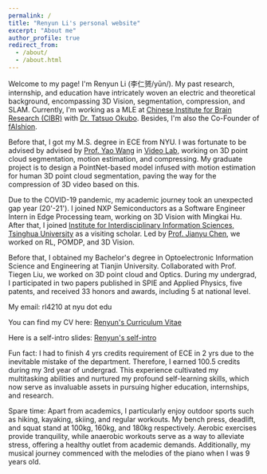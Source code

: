 ```yaml
---
permalink: /
title: "Renyun Li's personal website"
excerpt: "About me"
author_profile: true
redirect_from: 
  - /about/
  - /about.html
---
```


Welcome to my page! I'm Renyun Li (李仁赟/yūn/). My past research, internship, and education have intricately woven an electric and theoretical background, encompassing 3D Vision, segmentation, compression, and SLAM. Currently, I'm working as a MLE at [Chinese Institute for Brain Research (CIBR)](https://www.cibr.ac.cn/about/generalization?language=en) with [Dr. Tatsuo Okubo](https://cibr.ac.cn/science/team/detail/975?language=en). Besides, I'm also the Co-Founder of [fAIshion](https://www.faishion.ai/).

Before that, I got my M.S. degree in ECE from NYU. I was fortunate to be advised by advised by [Prof. Yao Wang](https://engineering.nyu.edu/faculty/yao-wang) in [Video Lab](https://wp.nyu.edu/videolab/people/), working on 3D point cloud segmentation, motion estimation, and compressing. My graduate project is to design a PointNet-based model infused with motion estimation for human 3D point cloud segmentation, paving the way for the compression of 3D video based on this.

Due to the COVID-19 pandemic, my academic journey took an unexpected gap year (20'-21'). I joined NXP Semiconductors as a Software Engineer Intern in Edge Processing team, working on 3D Vision with Mingkai Hu. After that, I joined [Institute for Interdisciplinary Information Sciences, Tsinghua University](https://iiis.tsinghua.edu.cn/en/) as a visiting scholar. Led by [Prof. Jianyu Chen](https://people.iiis.tsinghua.edu.cn/~jychen/), we worked on RL, POMDP, and 3D Vision.

Before that, I obtained my Bachelor's degree in Optoelectronic Information Science and Engineering at Tianjin University. Collaborated with Prof. Tiegen Liu, we worked on 3D point cloud and Optics. During my undergrad, I participated in two papers published in SPIE and Applied Physics, five patents, and received 33 honors and awards, including 5 at national level. 

My email: rl4210 at nyu dot edu

You can find my CV here: [Renyun's Curriculum Vitae](./assets/Renyun_Li_20240613_AI_v0.pdf)

Here is a self-intro slides: [Renyun's self-intro](https://docs.google.com/presentation/d/1Y2jo1OarH7z451LWjeZqZ1pHYrb_Negh6kLl9VnkESY/edit?usp=sharing)





Fun fact: I had to finish 4 yrs credits requirement of ECE in 2 yrs due to the inevitable mistake of the department. Therefore, I earned 100.5 credits during my 3rd year of undergrad. This experience cultivated my multitasking abilities and nurtured my profound self-learning skills, which now serve as invaluable assets in pursuing higher education, internships, and research.

Spare time: Apart from academics, I particularly enjoy outdoor sports such as hiking, kayaking, skiing, and regular workouts. My bench press, deadlift, and squat stand at 100kg, 160kg, and 180kg respectively. Aerobic exercises provide tranquility, while anaerobic workouts serve as a way to alleviate stress, offering a healthy outlet from academic demands. Additionally, my musical journey commenced with the melodies of the piano when I was 9 years old.


